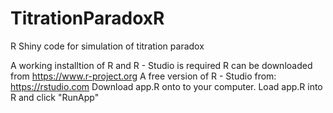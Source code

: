 # TitrationParadoxR
 R Shiny code for simulation of titration paradox

A working installtion of R and R - Studio is required
R can be downloaded from https://www.r-project.org
A free version of R - Studio from: https://rstudio.com 
Download app.R onto to your computer.
Load app.R into R and click "RunApp"


